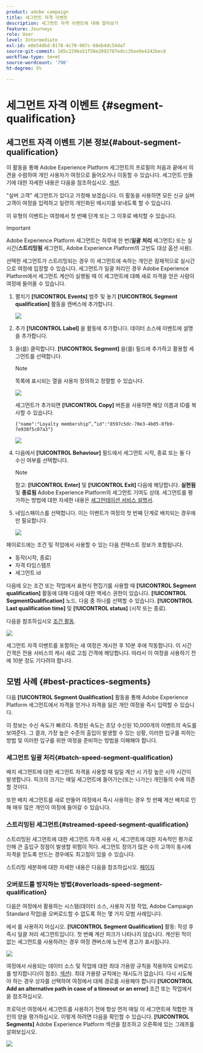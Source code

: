 ```yaml
---
product: adobe campaign
title: 세그먼트 자격 이벤트
description: 세그먼트 자격 이벤트에 대해 알아보기
feature: Journeys
role: User
level: Intermediate
exl-id: e8e54dbd-8178-4c70-907c-68eb4dc54da7
source-git-commit: 185c2296a51f58e2092787edcc35ee9e4242bec8
workflow-type: tm+mt
source-wordcount: '790'
ht-degree: 5%

---
```


# 세그먼트 자격 이벤트 {#segment-qualification}

## 세그먼트 자격 이벤트 기본 정보{#about-segment-qualification}

이 활동을 통해 Adobe Experience Platform 세그먼트의 프로필의 처음과 끝에서 의견을 수렴하여 개인 사용자가 여정으로 들어오거나 이동할 수 있습니다. 세그먼트 만들기에 대한 자세한 내용은 다음을 참조하십시오. [섹션](../segment/about-segments.md).

&quot;실버 고객&quot; 세그먼트가 있다고 가정해 보겠습니다. 이 활동을 사용하면 모든 신규 실버 고객이 여정을 입력하고 일련의 개인화된 메시지를 보내도록 할 수 있습니다.

이 유형의 이벤트는 여정에서 첫 번째 단계 또는 그 이후로 배치할 수 있습니다.

>[!IMPORTANT]
>
>Adobe Experience Platform 세그먼트는 하루에 한 번(**일괄 처리** 세그먼트) 또는 실시간(**스트리밍됨** 세그먼트, Adobe Experience Platform의 고빈도 대상 옵션 사용).
>
>선택한 세그먼트가 스트리밍되는 경우 이 세그먼트에 속하는 개인은 잠재적으로 실시간으로 여정에 입장할 수 있습니다. 세그먼트가 일괄 처리인 경우 Adobe Experience Platform에서 세그먼트 계산이 실행될 때 이 세그먼트에 대해 새로 자격을 얻은 사람이 여정에 들어올 수 있습니다.


1. 펼치기 **[!UICONTROL Events]** 범주 및 놓기 **[!UICONTROL Segment qualification]** 활동을 캔버스에 추가합니다.

   ![](../assets/segment5.png)

1. 추가 **[!UICONTROL Label]** 을 활동에 추가합니다. 데이터 소스에 이벤트에 설명을 추가합니다.

1. 을(를) 클릭합니다. **[!UICONTROL Segment]** 을(를) 필드에 추가하고 활용할 세그먼트를 선택합니다.

   >[!NOTE]
   >
   >목록에 표시되는 열을 사용자 정의하고 정렬할 수 있습니다.

   ![](../assets/segment6.png)

   세그먼트가 추가되면 **[!UICONTROL Copy]** 버튼을 사용하면 해당 이름과 ID를 복사할 수 있습니다.

   `{"name":"Loyalty membership“,”id":"8597c5dc-70e3-4b05-8fb9-7e938f5c07a3"}`

   ![](../assets/segment-copy.png)

1. 다음에서 **[!UICONTROL Behaviour]** 필드에서 세그먼트 시작, 종료 또는 둘 다 수신 여부를 선택합니다.

   >[!NOTE]
   >
   >참고: **[!UICONTROL Enter]** 및 **[!UICONTROL Exit]** 다음에 해당합니다. **실현됨** 및 **종료됨** Adobe Experience Platform의 세그먼트 기여도 상태. 세그먼트를 평가하는 방법에 대한 자세한 내용은 [세그먼테이션 서비스 설명서](https://experienceleague.adobe.com/docs/experience-platform/segmentation/tutorials/evaluate-a-segment.html?lang=en#interpret-segment-results).

1. 네임스페이스를 선택합니다. 이는 이벤트가 여정의 첫 번째 단계로 배치되는 경우에만 필요합니다.

   ![](../assets/segment7.png)

페이로드에는 조건 및 작업에서 사용할 수 있는 다음 컨텍스트 정보가 포함됩니다.

* 동작(시작, 종료)
* 자격 타임스탬프
* 세그먼트 id

다음에 오는 조건 또는 작업에서 표현식 편집기를 사용할 때 **[!UICONTROL Segment qualification]** 활동에 대해 다음에 대한 액세스 권한이 있습니다. **[!UICONTROL SegmentQualification]** 노드. 다음 중 하나를 선택할 수 있습니다. **[!UICONTROL Last qualification time]** 및 **[!UICONTROL status]** (시작 또는 종료).

다음을 참조하십시오 [조건 활동](../building-journeys/condition-activity.md#about_condition).

![](../assets/segment8.png)

세그먼트 자격 이벤트를 포함하는 새 여정은 게시한 후 10분 후에 작동합니다. 이 시간 간격은 전용 서비스의 캐시 새로 고침 간격에 해당합니다. 따라서 이 여정을 사용하기 전에 10분 정도 기다려야 합니다.

## 모범 사례 {#best-practices-segments}

다음 **[!UICONTROL Segment Qualification]** 활동을 통해 Adobe Experience Platform 세그먼트에서 자격을 얻거나 자격을 잃은 개인 여정을 즉시 입력할 수 있습니다.

이 정보는 수신 속도가 빠르다. 측정된 속도는 초당 수신된 10,000개의 이벤트의 속도를 보여준다. 그 결과, 가장 높은 수준의 출입이 발생할 수 있는 상황, 이러한 입구를 피하는 방법 및 이러한 입구를 위한 여정을 준비하는 방법을 이해해야 합니다.

### 세그먼트 일괄 처리{#batch-speed-segment-qualification}

배치 세그먼트에 대한 세그먼트 자격을 사용할 때 일일 계산 시 가장 높은 시작 시간이 발생합니다. 피크의 크기는 매일 세그먼트에 들어가는(또는 나가는) 개인들의 수에 의존할 것이다.

또한 배치 세그먼트를 새로 만들어 여정에서 즉시 사용하는 경우 첫 번째 계산 배치로 인해 매우 많은 개인이 여정에 들어갈 수 있습니다.

### 스트리밍된 세그먼트{#streamed-speed-segment-qualification}

스트리밍된 세그먼트에 대한 세그먼트 자격 사용 시, 세그먼트에 대한 지속적인 평가로 인해 큰 출입구 정점이 발생할 위험이 적다. 세그먼트 정의가 많은 수의 고객이 동시에 자격을 얻도록 만드는 경우에도 최고점이 있을 수 있습니다.

스트리밍 세분화에 대한 자세한 내용은 다음을 참조하십시오. [페이지](https://experienceleague.adobe.com/docs/experience-platform/segmentation/api/streaming-segmentation.html#api)

### 오버로드를 방지하는 방법{#overloads-speed-segment-qualification}

다음은 여정에서 활용하는 시스템(데이터 소스, 사용자 지정 작업, Adobe Campaign Standard 작업)을 오버로드할 수 없도록 하는 몇 가지 모범 사례입니다.

에서 를 사용하지 마십시오. **[!UICONTROL Segment Qualification]** 활동: 작성 후 즉시 일괄 처리 세그먼트입니다. 첫 번째 계산 피크가 나타나지 않습니다. 계산된 적이 없는 세그먼트를 사용하려는 경우 여정 캔버스에 노란색 경고가 표시됩니다.

![](../assets/segment-error.png)

여정에서 사용되는 데이터 소스 및 작업에 대한 최대 가용량 규칙을 적용하여 오버로드를 방지합니다(이 참조). [섹션](../api/capping.md)). 최대 가용량 규칙에는 재시도가 없습니다. 다시 시도해야 하는 경우 상자를 선택하여 여정에서 대체 경로를 사용해야 합니다 **[!UICONTROL Add an alternative path in case of a timeout or an error]** 조건 또는 작업에서 을 참조하십시오.

프로덕션 여정에서 세그먼트를 사용하기 전에 항상 먼저 매일 이 세그먼트에 적합한 개인의 양을 평가하십시오. 이렇게 하려면 다음을 확인할 수 있습니다. **[!UICONTROL Segments]** Adobe Experience Platform 섹션을 참조하고 오른쪽에 있는 그래프를 살펴보십시오.

![](../assets/segment-overload.png)
